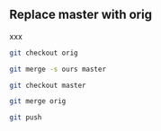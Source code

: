 ## Replace master with orig
xxx
```bash
git checkout orig

git merge -s ours master

git checkout master

git merge orig

git push
```

